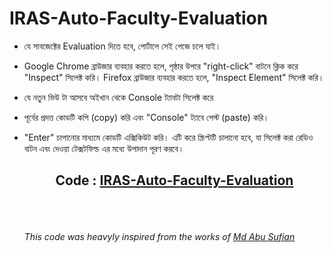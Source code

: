 # IRAS-Auto-Faculty-Evaluation

- যে সাবজেক্টের Evaluation দিতে হবে, পোর্টালে সেই পেজে চলে যাই।
- Google Chrome ব্রাউজার ব্যবহার করতে হলে, পৃষ্ঠার উপরে "right-click" বাটনে ক্লিক করে "Inspect" সিলেক্ট করি। Firefox ব্রাউজার ব্যবহার করতে হলে, "Inspect Element" সিলেক্ট করি।
- যে নতুন ভিউ টা আসবে অইখান থেকে Console ট্যাবটা সিলেক্ট করে
- পূর্বের প্রদত্ত কোডটি কপি (copy) করি এবং "Console" ট্যাবে পেস্ট (paste) করি।
- "Enter" চাপানোর মাধ্যমে কোডটি এক্সিকিউট করি। এটি করে স্ক্রিপ্টটি চালানো হবে, যা সিলেক্ট করা রেডিও বাটন এবং দেওয়া টেক্সটফিল্ড এর মধ্যে উপাদান পূরণ করবে।

  <h2 align="center">Code : <a href="https://github.com/spike-lgtm/IRAS-Auto-Faculty-Evaluation/blob/main/auto-faculty-evaluation.js">IRAS-Auto-Faculty-Evaluation<a></h2>

  <br><br><br>_This code was heavyly inspired from the works of [Md Abu Sufian](https://github.com/mdabusufian)_







